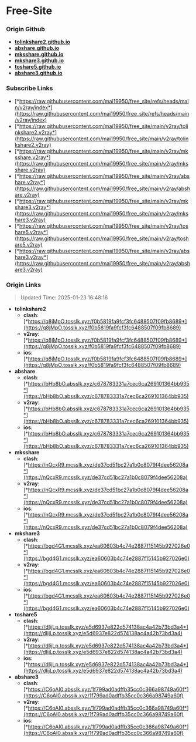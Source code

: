 # Free-Site

### Origin Github

- [**tolinkshare2.github.io**](https://github.com/tolinkshare2/tolinkshare2.github.io)
- [**abshare.github.io**](https://github.com/abshare/abshare.github.io)
- [**mksshare.github.io**](https://github.com/mksshare/mksshare.github.io)
- [**mkshare3.github.io**](https://github.com/mkshare3/mkshare3.github.io)
- [**toshare5.github.io**](https://github.com/toshare5/toshare5.github.io)
- [**abshare3.github.io**](https://github.com/abshare3/abshare3.github.io)

### Subscribe Links

- [*https://raw.githubusercontent.com/mai19950/free_site/refs/heads/main/v2ray/index*](https://raw.githubusercontent.com/mai19950/free_site/refs/heads/main/v2ray/index)
- [*https://raw.githubusercontent.com/mai19950/free_site/main/v2ray/tolinkshare2.v2ray*](https://raw.githubusercontent.com/mai19950/free_site/main/v2ray/tolinkshare2.v2ray)
- [*https://raw.githubusercontent.com/mai19950/free_site/main/v2ray/mksshare.v2ray*](https://raw.githubusercontent.com/mai19950/free_site/main/v2ray/mksshare.v2ray)
- [*https://raw.githubusercontent.com/mai19950/free_site/main/v2ray/abshare.v2ray*](https://raw.githubusercontent.com/mai19950/free_site/main/v2ray/abshare.v2ray)
- [*https://raw.githubusercontent.com/mai19950/free_site/main/v2ray/mkshare3.v2ray*](https://raw.githubusercontent.com/mai19950/free_site/main/v2ray/mkshare3.v2ray)
- [*https://raw.githubusercontent.com/mai19950/free_site/main/v2ray/toshare5.v2ray*](https://raw.githubusercontent.com/mai19950/free_site/main/v2ray/toshare5.v2ray)
- [*https://raw.githubusercontent.com/mai19950/free_site/main/v2ray/abshare3.v2ray*](https://raw.githubusercontent.com/mai19950/free_site/main/v2ray/abshare3.v2ray)

### Origin Links

> Updated Time: 2025-01-23 16:48:16

- **tolinkshare2**
  - **clash**: [*https://q8jMpO.tosslk.xyz/f0b5819fa9fcf3fc6488507f09fb8689*](https://q8jMpO.tosslk.xyz/f0b5819fa9fcf3fc6488507f09fb8689)
  - **v2ray**: [*https://q8jMpO.tosslk.xyz/f0b5819fa9fcf3fc6488507f09fb8689*](https://q8jMpO.tosslk.xyz/f0b5819fa9fcf3fc6488507f09fb8689)
  - **ios**: [*https://q8jMpO.tosslk.xyz/f0b5819fa9fcf3fc6488507f09fb8689*](https://q8jMpO.tosslk.xyz/f0b5819fa9fcf3fc6488507f09fb8689)
- **abshare**
  - **clash**: [*https://bHb8bO.absslk.xyz/c678783331a7cec6ca269101364bb935*](https://bHb8bO.absslk.xyz/c678783331a7cec6ca269101364bb935)
  - **v2ray**: [*https://bHb8bO.absslk.xyz/c678783331a7cec6ca269101364bb935*](https://bHb8bO.absslk.xyz/c678783331a7cec6ca269101364bb935)
  - **ios**: [*https://bHb8bO.absslk.xyz/c678783331a7cec6ca269101364bb935*](https://bHb8bO.absslk.xyz/c678783331a7cec6ca269101364bb935)
- **mksshare**
  - **clash**: [*https://nQcxR9.mcsslk.xyz/de37cd51bc27a1b0c8079f4dee56208a*](https://nQcxR9.mcsslk.xyz/de37cd51bc27a1b0c8079f4dee56208a)
  - **v2ray**: [*https://nQcxR9.mcsslk.xyz/de37cd51bc27a1b0c8079f4dee56208a*](https://nQcxR9.mcsslk.xyz/de37cd51bc27a1b0c8079f4dee56208a)
  - **ios**: [*https://nQcxR9.mcsslk.xyz/de37cd51bc27a1b0c8079f4dee56208a*](https://nQcxR9.mcsslk.xyz/de37cd51bc27a1b0c8079f4dee56208a)
- **mkshare3**
  - **clash**: [*https://bgd4G1.mcsslk.xyz/ea60603b4c74e2887f15145b927026e0*](https://bgd4G1.mcsslk.xyz/ea60603b4c74e2887f15145b927026e0)
  - **v2ray**: [*https://bgd4G1.mcsslk.xyz/ea60603b4c74e2887f15145b927026e0*](https://bgd4G1.mcsslk.xyz/ea60603b4c74e2887f15145b927026e0)
  - **ios**: [*https://bgd4G1.mcsslk.xyz/ea60603b4c74e2887f15145b927026e0*](https://bgd4G1.mcsslk.xyz/ea60603b4c74e2887f15145b927026e0)
- **toshare5**
  - **clash**: [*https://dIijLp.tosslk.xyz/e5d6937e822d574138ac4a42b73bd3a4*](https://dIijLp.tosslk.xyz/e5d6937e822d574138ac4a42b73bd3a4)
  - **v2ray**: [*https://dIijLp.tosslk.xyz/e5d6937e822d574138ac4a42b73bd3a4*](https://dIijLp.tosslk.xyz/e5d6937e822d574138ac4a42b73bd3a4)
  - **ios**: [*https://dIijLp.tosslk.xyz/e5d6937e822d574138ac4a42b73bd3a4*](https://dIijLp.tosslk.xyz/e5d6937e822d574138ac4a42b73bd3a4)
- **abshare3**
  - **clash**: [*https://C6oAI0.absslk.xyz/1f799ad0adffb35cc0c366a98749a60f*](https://C6oAI0.absslk.xyz/1f799ad0adffb35cc0c366a98749a60f)
  - **v2ray**: [*https://C6oAI0.absslk.xyz/1f799ad0adffb35cc0c366a98749a60f*](https://C6oAI0.absslk.xyz/1f799ad0adffb35cc0c366a98749a60f)
  - **ios**: [*https://C6oAI0.absslk.xyz/1f799ad0adffb35cc0c366a98749a60f*](https://C6oAI0.absslk.xyz/1f799ad0adffb35cc0c366a98749a60f)
